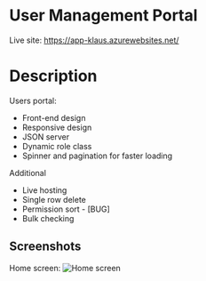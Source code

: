 # User Management Portal

Live site: https://app-klaus.azurewebsites.net/

# Description

Users portal:
* Front-end design
* Responsive design
* JSON server
* Dynamic role class
* Spinner and pagination for faster loading

Additional
* Live hosting
* Single row delete
* Permission sort - [BUG]
* Bulk checking

## Screenshots

Home screen:
![Home screen](https://i.imgur.com/JIuEf1f.png)
